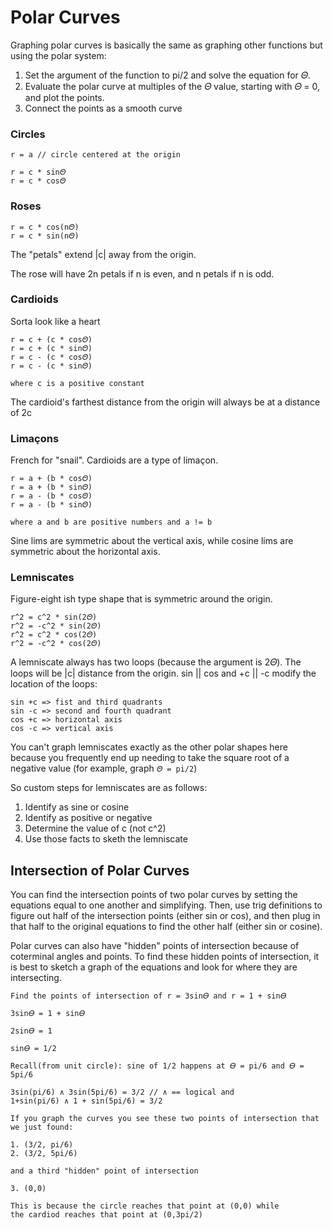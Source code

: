 # Polar Curves

Graphing polar curves is basically the same as graphing other functions but using the polar system:

1. Set the argument of the function to pi/2 and solve the equation for 𝛩.
2. Evaluate the polar curve at multiples of the 𝛩 value, starting with 𝛩 = 0, and plot the points.
3. Connect the points as a smooth curve

### Circles

```
r = a // circle centered at the origin

r = c * sin𝛩
r = c * cos𝛩
```

### Roses

```
r = c * cos(n𝛩)
r = c * sin(n𝛩)
```

The "petals" extend |c| away from the origin.

The rose will have 2n petals if n is even, and n petals if n is odd.

### Cardioids

Sorta look like a heart

```
r = c + (c * cos𝛩)
r = c + (c * sin𝛩)
r = c - (c * cos𝛩)
r = c - (c * sin𝛩)

where c is a positive constant
```

The cardioid's farthest distance from the origin will always be at a distance
of 2c

### Limaçons

French for "snail". Cardioids are a type of limaçon.

```
r = a + (b * cos𝛩)
r = a + (b * sin𝛩)
r = a - (b * cos𝛩)
r = a - (b * sin𝛩)

where a and b are positive numbers and a != b
```

Sine lims are symmetric about the vertical axis, while cosine lims are
symmetric about the horizontal axis.

### Lemniscates

Figure-eight ish type shape that is symmetric around the origin.

```
r^2 = c^2 * sin(2𝛩)
r^2 = -c^2 * sin(2𝛩)
r^2 = c^2 * cos(2𝛩)
r^2 = -c^2 * cos(2𝛩)
```

A lemniscate always has two loops (because the argument is 2𝛩). The loops will be
|c| distance from the origin. sin || cos and +c || -c modify the location of the loops:

```
sin +c => fist and third quadrants
sin -c => second and fourth quadrant
cos +c => horizontal axis
cos -c => vertical axis
```

You can't graph lemniscates exactly as the other polar shapes here because you frequently end up needing to
take the square root of a negative value (for example, graph `𝛩 = pi/2`)

So custom steps for lemniscates are as follows:

1. Identify as sine or cosine
2. Identify as positive or negative
3. Determine the value of c (not c^2)
4. Use those facts to sketh the lemniscate

## Intersection of Polar Curves

You can find the intersection points of two polar curves by setting the equations equal to one another
and simplifying. Then, use trig definitions to figure out half of the intersection points (either sin or cos), and then plug in that
half to the original equations to find the other half (either sin or cosine).

Polar curves can also have "hidden" points of intersection because of coterminal angles and points.
To find these hidden points of intersection, it is best to sketch a graph of the equations and look for where
they are intersecting.

```
Find the points of intersection of r = 3sin𝛳 and r = 1 + sin𝛳

3sin𝛳 = 1 + sin𝛳

2sin𝛳 = 1

sin𝛳 = 1/2

Recall(from unit circle): sine of 1/2 happens at 𝛳 = pi/6 and 𝛳 = 5pi/6

3sin(pi/6) ∧ 3sin(5pi/6) = 3/2 // ∧ == logical and
1+sin(pi/6) ∧ 1 + sin(5pi/6) = 3/2

If you graph the curves you see these two points of intersection that we just found:

1. (3/2, pi/6)
2. (3/2, 5pi/6)

and a third "hidden" point of intersection

3. (0,0)

This is because the circle reaches that point at (0,0) while
the cardiod reaches that point at (0,3pi/2)
```
